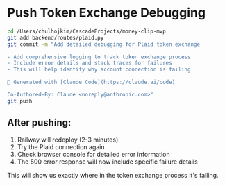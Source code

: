 # Push Token Exchange Debugging

```bash
cd /Users/chulhojkim/CascadeProjects/money-clip-mvp
git add backend/routes/plaid.py
git commit -m "Add detailed debugging for Plaid token exchange

- Add comprehensive logging to track token exchange process
- Include error details and stack traces for failures
- This will help identify why account connection is failing

🤖 Generated with [Claude Code](https://claude.ai/code)

Co-Authored-By: Claude <noreply@anthropic.com>"
git push
```

## After pushing:
1. Railway will redeploy (2-3 minutes)
2. Try the Plaid connection again
3. Check browser console for detailed error information
4. The 500 error response will now include specific failure details

This will show us exactly where in the token exchange process it's failing.